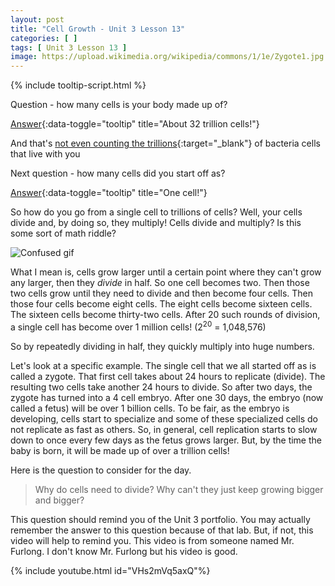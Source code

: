 ```yaml
---
layout: post
title: "Cell Growth - Unit 3 Lesson 13"
categories: [ ]
tags: [ Unit 3 Lesson 13 ]
image: https://upload.wikimedia.org/wikipedia/commons/1/1e/Zygote1.jpg
---
```

{% include tooltip-script.html %}

Question - how many cells is your body made up of?

[Answer](){:data-toggle="tooltip" title="About 32 trillion cells!"} 

And that's [not even counting the trillions](https://www.nationalgeographic.com/science/phenomena/2013/10/23/how-many-cells-are-in-your-body/){:target="_blank"} of bacteria cells that live with you

Next question - how many cells did you start off as?

[Answer](){:data-toggle="tooltip" title="One cell!"}

So how do you go from a single cell to trillions of cells? Well, your cells divide and, by doing so, they multiply! Cells divide and multiply? Is this some sort of math riddle?

![Confused gif](http://replygif.net/i/1262.gif)

What I mean is, cells grow larger until a certain point where they can't grow any larger, then they *divide* in half. So one cell becomes two. Then those two cells grow until they need to divide and then become four cells. Then those four cells become eight cells. The eight cells become sixteen cells. The sixteen cells become thirty-two cells. After 20 such rounds of division, a single cell has become over 1 million cells! (2<sup>20</sup> = 1,048,576)

So by repeatedly dividing in half, they quickly multiply into huge numbers. 

Let's look at a specific example. The single cell that we all started off as is called a zygote. That first cell takes about 24 hours to replicate (divide). The resulting two cells take another 24 hours to divide. So after two days, the zygote has turned into a 4 cell embryo. After one 30 days, the embryo (now called a fetus) will be over 1 billion cells. To be fair, as the embryo is developing, cells start to specialize and some of these specialized cells do not replicate as fast as others. So, in general, cell replication starts to slow down to once every few days as the fetus grows larger. But, by the time the baby is born, it will be made up of over a trillion cells!

Here is the question to consider for the day.

> Why do cells need to divide? Why can't they just keep growing bigger and bigger?

This question should remind you of the Unit 3 portfolio. You may actually remember the answer to this question because of that lab. But, if not, this video will help to remind you. This video is from someone named Mr. Furlong. I don't know Mr. Furlong but his video is good.

{% include youtube.html id="VHs2mVq5axQ"%}
